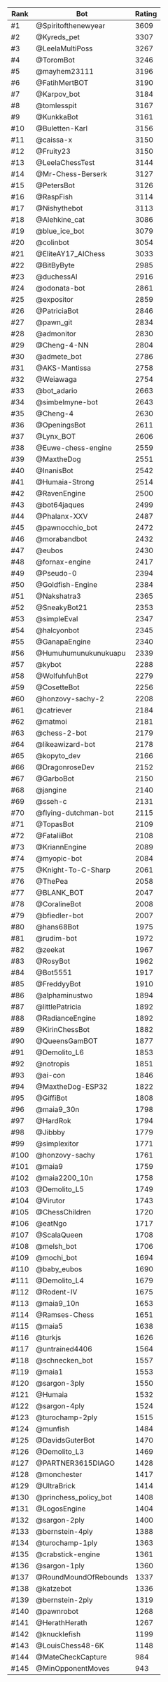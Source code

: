 Rank|Bot|Rating
---|---|---
#1|@Spiritofthenewyear|3609
#2|@Kyreds_pet|3307
#3|@LeelaMultiPoss|3267
#4|@ToromBot|3246
#5|@mayhem23111|3196
#6|@FatihMertBOT|3190
#7|@Karpov_bot|3184
#8|@tomlesspit|3167
#9|@KunkkaBot|3161
#10|@Buletten-Karl|3156
#11|@caissa-x|3150
#12|@Fruity23|3150
#13|@LeelaChessTest|3144
#14|@Mr-Chess-Berserk|3127
#15|@PetersBot|3126
#16|@RaspFish|3114
#17|@Nishythebot|3113
#18|@Alehkine_cat|3086
#19|@blue_ice_bot|3079
#20|@colinbot|3054
#21|@EliteAY17_AIChess|3033
#22|@BitByByte|2985
#23|@duchessAI|2916
#24|@odonata-bot|2861
#25|@expositor|2859
#26|@PatriciaBot|2846
#27|@pawn_git|2834
#28|@admonitor|2830
#29|@Cheng-4-NN|2804
#30|@admete_bot|2786
#31|@AKS-Mantissa|2758
#32|@Weiawaga|2754
#33|@bot_adario|2663
#34|@simbelmyne-bot|2643
#35|@Cheng-4|2630
#36|@OpeningsBot|2611
#37|@Lynx_BOT|2606
#38|@Euwe-chess-engine|2559
#39|@MaxtheDog|2551
#40|@InanisBot|2542
#41|@Humaia-Strong|2514
#42|@RavenEngine|2500
#43|@bot64jaques|2499
#44|@Phalanx-XXV|2487
#45|@pawnocchio_bot|2472
#46|@morabandbot|2432
#47|@eubos|2430
#48|@fornax-engine|2417
#49|@Pseudo-0|2394
#50|@Goldfish-Engine|2384
#51|@Nakshatra3|2365
#52|@SneakyBot21|2353
#53|@simpleEval|2347
#54|@halcyonbot|2345
#55|@GanapaEngine|2340
#56|@Humuhumunukunukuapu|2339
#57|@kybot|2288
#58|@WolfuhfuhBot|2279
#59|@CosetteBot|2256
#60|@honzovy-sachy-2|2208
#61|@catriever|2184
#62|@matmoi|2181
#63|@chess-2-bot|2179
#64|@likeawizard-bot|2178
#65|@kopyto_dev|2166
#66|@DragonroseDev|2152
#67|@GarboBot|2150
#68|@jangine|2140
#69|@sseh-c|2131
#70|@flying-dutchman-bot|2115
#71|@TopasBot|2109
#72|@FataliiBot|2108
#73|@KriannEngine|2089
#74|@myopic-bot|2084
#75|@Knight-To-C-Sharp|2061
#76|@ThePea|2058
#77|@BLANK_BOT|2047
#78|@CoralineBot|2008
#79|@bfiedler-bot|2007
#80|@hans68Bot|1975
#81|@rudim-bot|1972
#82|@zeekat|1967
#83|@RosyBot|1962
#84|@Bot5551|1917
#85|@FreddyyBot|1910
#86|@alphaminustwo|1894
#87|@littlePatricia|1892
#88|@RadianceEngine|1892
#89|@KirinChessBot|1882
#90|@QueensGamBOT|1877
#91|@Demolito_L6|1853
#92|@notropis|1851
#93|@ai-con|1846
#94|@MaxtheDog-ESP32|1822
#95|@GiffiBot|1808
#96|@maia9_30n|1798
#97|@HardRok|1794
#98|@Jibbby|1779
#99|@simplexitor|1771
#100|@honzovy-sachy|1761
#101|@maia9|1759
#102|@maia2200_10n|1758
#103|@Demolito_L5|1749
#104|@Virutor|1743
#105|@ChessChildren|1720
#106|@eatNgo|1717
#107|@ScalaQueen|1708
#108|@melsh_bot|1706
#109|@mochi_bot|1694
#110|@baby_eubos|1690
#111|@Demolito_L4|1679
#112|@Rodent-IV|1675
#113|@maia9_10n|1653
#114|@Ramses-Chess|1651
#115|@maia5|1638
#116|@turkjs|1626
#117|@untrained4406|1564
#118|@schnecken_bot|1557
#119|@maia1|1553
#120|@sargon-3ply|1550
#121|@Humaia|1532
#122|@sargon-4ply|1524
#123|@turochamp-2ply|1515
#124|@munfish|1484
#125|@DavidsGuterBot|1470
#126|@Demolito_L3|1469
#127|@PARTNER3615DIAGO|1428
#128|@monchester|1417
#129|@UltraBrick|1414
#130|@princhess_policy_bot|1408
#131|@LogosEngine|1404
#132|@sargon-2ply|1400
#133|@bernstein-4ply|1388
#134|@turochamp-1ply|1363
#135|@crabstick-engine|1361
#136|@sargon-1ply|1360
#137|@RoundMoundOfRebounds|1337
#138|@katzebot|1336
#139|@bernstein-2ply|1319
#140|@pawnrobot|1268
#141|@HerathHerath|1267
#142|@knucklefish|1199
#143|@LouisChess48-6K|1148
#144|@MateCheckCapture|984
#145|@MinOpponentMoves|943
